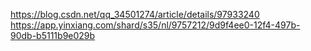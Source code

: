https://blog.csdn.net/qq_34501274/article/details/97933240  https://app.yinxiang.com/shard/s35/nl/9757212/9d9f4ee0-12f4-497b-90db-b5111b9e029b